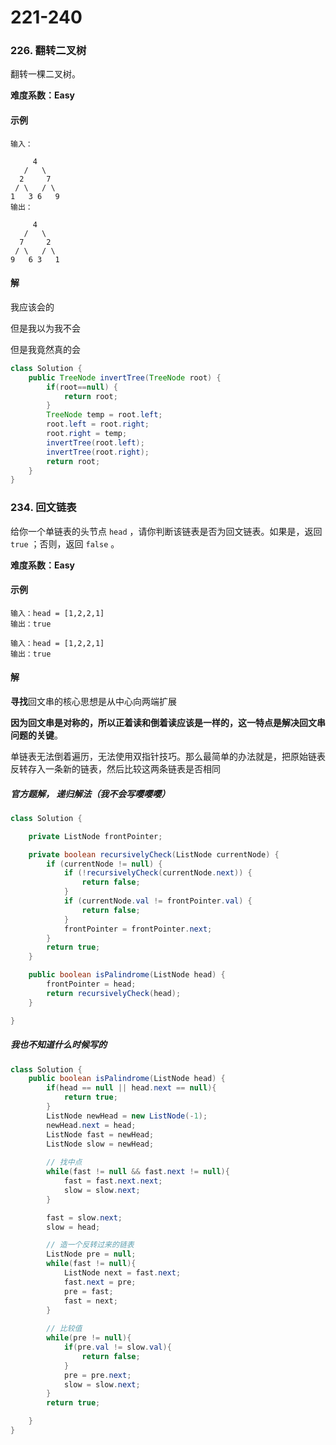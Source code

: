 # 221-240

### 226. 翻转二叉树

翻转一棵二叉树。

**难度系数：Easy**

#### 示例

```markown
输入：

     4
   /   \
  2     7
 / \   / \
1   3 6   9
输出：

     4
   /   \
  7     2
 / \   / \
9   6 3   1
```



#### 解

我应该会的

但是我以为我不会

但是我竟然真的会

```java
class Solution {
    public TreeNode invertTree(TreeNode root) {
        if(root==null) {
            return root;
        }
        TreeNode temp = root.left;
        root.left = root.right;
        root.right = temp;
        invertTree(root.left);
        invertTree(root.right);
        return root;
    }
}
```

### 234. 回文链表

 给你一个单链表的头节点 `head` ，请你判断该链表是否为回文链表。如果是，返回 `true` ；否则，返回 `false` 。 

**难度系数：Easy**

#### 示例

```markown
输入：head = [1,2,2,1]
输出：true

输入：head = [1,2,2,1]
输出：true
```

#### 解

 **寻找**回文串的核心思想是从中心向两端扩展 

 **因为回文串是对称的，所以正着读和倒着读应该是一样的，这一特点是解决回文串问题的关键**。 

 单链表无法倒着遍历，无法使用双指针技巧。那么最简单的办法就是，把原始链表反转存入一条新的链表，然后比较这两条链表是否相同 

##### 官方题解， 递归解法（我不会写嘤嘤嘤）

```java
class Solution {

    private ListNode frontPointer;

    private boolean recursivelyCheck(ListNode currentNode) {
        if (currentNode != null) {
            if (!recursivelyCheck(currentNode.next)) {
                return false;
            }
            if (currentNode.val != frontPointer.val) {
                return false;
            }
            frontPointer = frontPointer.next;
        }
        return true;
    }

    public boolean isPalindrome(ListNode head) {
        frontPointer = head;
        return recursivelyCheck(head);
    }

}
```

##### 我也不知道什么时候写的

```java
class Solution {
    public boolean isPalindrome(ListNode head) {
        if(head == null || head.next == null){
            return true;
        }
        ListNode newHead = new ListNode(-1);
        newHead.next = head;
        ListNode fast = newHead;
        ListNode slow = newHead;
		
        // 找中点
        while(fast != null && fast.next != null){
            fast = fast.next.next;
            slow = slow.next;
        }

        fast = slow.next;
        slow = head;

       	// 造一个反转过来的链表
        ListNode pre = null;
        while(fast != null){
            ListNode next = fast.next;
            fast.next = pre;
            pre = fast;
            fast = next;
        }
		
        // 比较值
        while(pre != null){
            if(pre.val != slow.val){
                return false;
            }
            pre = pre.next;
            slow = slow.next;
        }
        return true;

    }
}
```

